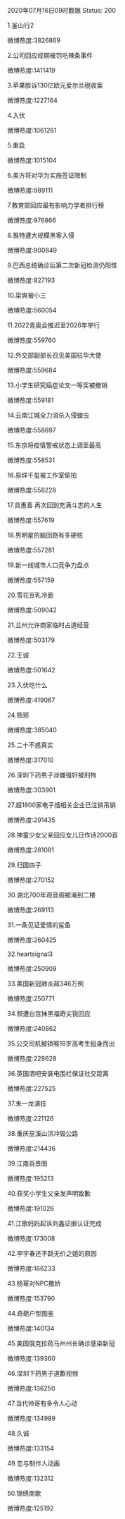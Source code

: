 2020年07月16日09时数据
Status: 200

1.釜山行2

微博热度:3826869

2.公司回应经期被罚吃辣条事件

微博热度:1411419

3.苹果胜诉130亿欧元爱尔兰税收案

微博热度:1227164

4.入伏

微博热度:1061261

5.重启

微博热度:1015104

6.美方将对华为实施签证限制

微博热度:989111

7.教育部回应最有影响力学者排行榜

微博热度:976866

8.推特遭大规模黑客入侵

微博热度:900849

9.巴西总统确诊后第二次新冠检测仍阳性

微博热度:827193

10.梁爽被小三

微博热度:560054

11.2022青奥会推迟至2026年举行

微博热度:559760

12.外交部副部长召见美国驻华大使

微博热度:559684

13.小学生研究癌症论文一等奖被撤销

微博热度:559181

14.云南江城全力消杀入侵蝗虫

微博热度:558697

15.东京将疫情警戒状态上调至最高

微博热度:558531

16.易烊千玺被工作室偷拍

微博热度:558228

17.具惠善 再次回到充满斗志的人生

微博热度:557619

18.男明星的脑回路有多硬核

微博热度:557281

19.新一线城市人口竞争力盘点

微博热度:557159

20.雪花豆乳冷面

微博热度:509042

21.兰州允许商家临时占道经营

微博热度:503179

22.王诚

微博热度:501642

23.入伏吃什么

微博热度:419067

24.瓶邪

微博热度:385040

25.二十不惑真实

微博热度:317010

26.深圳下药男子涉嫌强奸被刑拘

微博热度:303901

27.超1800家电子烟相关企业已注销吊销

微博热度:291435

28.神童少女父亲回应女儿日作诗2000首

微博热度:281081

29.归国四子

微博热度:270152

30.湖北700年观音阁被淹到二楼

微博热度:269113

31.一条见证爱情的鲨鱼

微博热度:260425

32.heartsignal3

微博热度:250909

33.美国新冠肺炎超346万例

微博热度:250771

34.频遭白宫抹黑福奇尖锐回应

微博热度:240862

35.公交司机被锁喉18岁高考生挺身而出

微博热度:228628

36.英国酒吧安装电围栏保证社交距离

微博热度:227525

37.朱一龙演技

微博热度:221126

38.重庆巫溪山洪冲毁公路

微博热度:214436

39.江南百景图

微博热度:195213

40.获奖小学生父亲发声明致歉

微博热度:191026

41.江歌妈妈起诉刘鑫证据认证完成

微博热度:173008

42.李宇春还不跳无价之姐的原因

微博热度:166233

43.杨幂对NPC撒娇

微博热度:153790

44.奇葩户型图鉴

微博热度:140134

45.美国俄克拉荷马州州长确诊感染新冠

微博热度:139360

46.深圳下药男子道歉视频

微博热度:136250

47.当代帅哥有多令人心动

微博热度:134989

48.久诚

微博热度:133154

49.恋与制作人动画

微博热度:132312

50.锦绣南歌

微博热度:125192

